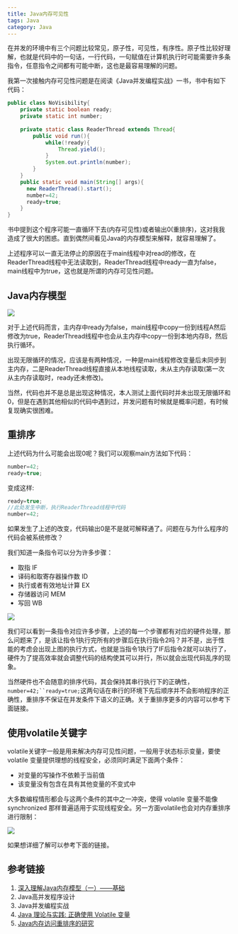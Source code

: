 ```yaml
---
title: Java内存可见性
tags: Java
category: Java
---
```

在并发的环境中有三个问题比较常见，原子性，可见性，有序性。原子性比较好理解，也就是代码中的一句话，一行代码，一句赋值在计算机执行时可能需要许多条指令，任意指令之间都有可能中断，这也是最容易理解的问题。

我第一次接触内存可见性问题是在阅读《Java并发编程实战》一书，书中有如下代码：

```java
public class NoVisibility{
    private static boolean ready;
    private static int number;
    
    private static class ReaderThread extends Thread{
        public void run(){
            while(!ready){
                Thread.yield();
            }
            System.out.println(number);
        }
    }
    public static void main(String[] args){
      new ReaderThread().start();
      number=42;
      ready=true;
    }
}
```
书中提到这个程序可能一直循环下去(内存可见性)或者输出0(重排序)，这对我我造成了很大的困惑。直到偶然间看见Java的内存模型来解释，就容易理解了。

上述程序可以一直无法停止的原因在于main线程中对read的修改，在ReaderThread线程中无法读取到，ReaderThread线程中ready一直为false，main线程中为true，这也就是所谓的内存可见性问题。

<!--more-->

## Java内存模型

![](/images/59.png)

对于上述代码而言，主内存中ready为false，main线程中copy一份到线程A然后修改为true，ReaderThread线程中也会从主内存中copy一份到本地内存B，然后执行循环。

出现无限循环的情况，应该是有两种情况，一种是main线程修改变量后未同步到主内存，二是ReaderThread线程直接从本地线程读取，未从主内存读取(第一次从主内存读取时，ready还未修改)。

当然，代码也并不是总是出现这种情况，本人测试上面代码时并未出现无限循环和0，但是在遇到其他相似的代码中遇到过，并发问题有时候就是概率问题，有时候复现确实很困难。

## 重排序
上述代码为什么可能会出现0呢？我们可以观察main方法如下代码：
```java
number=42;
ready=true;
```
变成这样:
```java
ready=true;
//此处发生中断，执行ReaderThread线程中代码
number=42;
```
如果发生了上述的改变，代码输出0是不是就可解释通了。问题在与为什么程序的代码会被系统修改？

我们知道一条指令可以分为许多步骤：
- 取指 IF
- 译码和取寄存器操作数 ID
- 执行或者有效地址计算 EX
- 存储器访问 MEM
- 写回 WB

![](/images/74.png)

我们可以看到一条指令对应许多步骤，上述的每一个步骤都有对应的硬件处理，那么问题来了，是该让指令1执行完所有的步骤后在执行指令2吗？并不是，出于性能的考虑会出现上图的执行方式，也就是当指令1执行了IF后指令2就可以执行了，硬件为了提高效率就会调整代码的结构使其可以并行，所以就会出现代码乱序的现象。

当然硬件也不会随意的排序代码，其会保持其串行执行下的正确性，`number=42;``ready=true;`这两句话在串行的环境下先后顺序并不会影响程序的正确性，重排序不保证在并发条件下语义的正确。关于重排序更多的内容可以参考下面链接。

## 使用volatile关键字
volatile关键字一般是用来解决内存可见性问题，一般用于状态标示变量，要使 volatile 变量提供理想的线程安全，必须同时满足下面两个条件：
- 对变量的写操作不依赖于当前值
- 该变量没有包含在具有其他变量的不变式中

大多数编程情形都会与这两个条件的其中之一冲突，使得 volatile 变量不能像 synchronized 那样普遍适用于实现线程安全。另一方面volatile也会对内存重排序进行限制：

![](/images/75.png)

如果想详细了解可以参考下面的链接。

## 参考链接
1. [深入理解Java内存模型（一）——基础](http://www.infoq.com/cn/articles/java-memory-model-1)
2. Java高并发程序设计
3. Java并发编程实战
4. [Java 理论与实践: 正确使用 Volatile 变量](http://www.ibm.com/developerworks/cn/java/j-jtp06197.html)
5. [Java内存访问重排序的研究](http://tech.meituan.com/java-memory-reordering.html)

